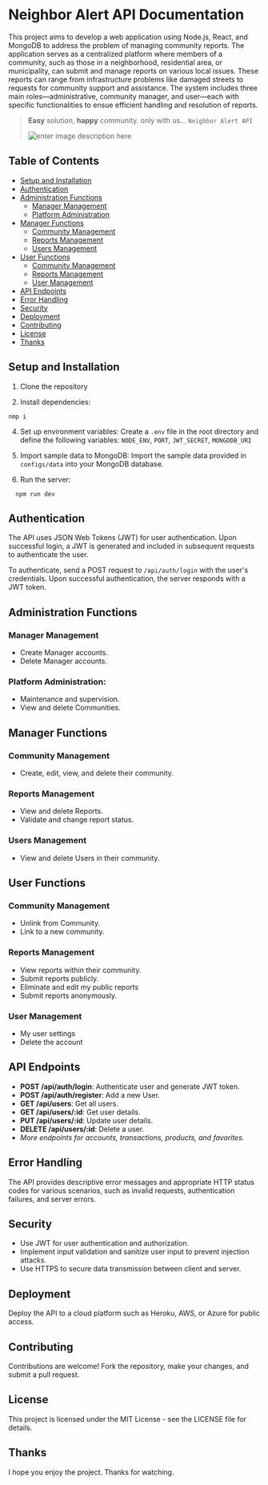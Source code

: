   

# Neighbor Alert API Documentation

This project aims to develop a web application using Node.js, React, and MongoDB to address the problem of managing community reports. The application serves as a centralized platform where members of a community, such as those in a neighborhood, residential area, or municipality, can submit and manage reports on various local issues. These reports can range from infrastructure problems like damaged streets to requests for community support and assistance. The system includes three main roles—administrative, community manager, and user—each with specific functionalities to ensue efficient handling and resolution of reports.

> **Easy** solution, **happy** community. 
> only with us... `Neighbor Alert API`
> 
> ![enter image description here](https://i.ibb.co/fvZBC73/Logo.png)

## Table of Contents

- [Setup and Installation](#setup-and-installation)
- [Authentication](#authentication)
- [Administration Functions](#administration-functions)
    - [Manager Management](#manager-management)
    - [Platform Administration](#platform-administration)
- [Manager Functions](#manager-functions)
    - [Community Management](#community-management)
    - [Reports Management](#reports-management)
    - [Users Management](#users-management)
- [User Functions](#user-functions)
    - [Community Management](#community-management-1)
    - [Reports Management](#reports-management-1)
    - [User Management](#user-management)
- [API Endpoints](#api-endpoints)
- [Error Handling](#error-handling)
- [Security](#security)
- [Deployment](#deployment)
- [Contributing](#contributing)
- [License](#license)
- [Thanks](#thanks)


## Setup and Installation

1. Clone the repository

2. Install dependencies:
```
nmp i
```

4. Set up environment variables:
Create a `.env` file in the root directory and define the following variables:
`NODE_ENV`, `PORT`, `JWT_SECRET`, `MONGODB_URI`

1. Import sample data to MongoDB:
Import the sample data provided in `configs/data` into your MongoDB database.

1. Run the server:
```
  npm run dev
```
## Authentication

The API uses JSON Web Tokens (JWT) for user authentication. Upon successful login, a JWT is generated and included in subsequent requests to authenticate the user.

To authenticate, send a POST request to `/api/auth/login` with the user's credentials. Upon successful authentication, the server responds with a JWT token.

## Administration Functions
### Manager Management
 -  Create Manager accounts.
-   Delete Manager accounts.

### Platform Administration:

-   Maintenance and supervision.
-   View and delete Communities.

## Manager Functions

### Community Management
  
 - Create, edit, view, and delete their community.
 
### Reports Management
  -   View and delete Reports.
  -   Validate and change report status.

### Users Management
   -   View and delete Users in their community.

## User Functions
### Community  Management
- Unlink from Community.
-  Link to a new community.

### Reports Management
-   View reports within their community.
-   Submit reports publicly.
-   Eliminate and edit my public reports
-   Submit reports anonymously.

### User Management
- My user settings
- Delete the account

## API Endpoints

- **POST /api/auth/login**: Authenticate user and generate JWT token.
- **POST /api/auth/register**: Add a new User.
- **GET /api/users**: Get all users.
- **GET /api/users/:id**: Get user details.
- **PUT /api/users/:id**: Update user details.
- **DELETE /api/users/:id**: Delete a user.
- *More endpoints for accounts, transactions, products, and favorites.*

## Error Handling

The API provides descriptive error messages and appropriate HTTP status codes for various scenarios, such as invalid requests, authentication failures, and server errors.

## Security

- Use JWT for user authentication and authorization.
- Implement input validation and sanitize user input to prevent injection attacks.
- Use HTTPS to secure data transmission between client and server.

## Deployment

Deploy the API to a cloud platform such as Heroku, AWS, or Azure for public access.

## Contributing

Contributions are welcome! Fork the repository, make your changes, and submit a pull request.

## License

This project is licensed under the MIT License - see the LICENSE file for details.

## Thanks

I hope you enjoy the project. Thanks for watching.


